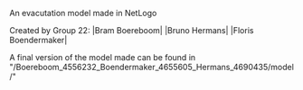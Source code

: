 An evacutation model made in NetLogo

Created by Group 22:
|Bram Boereboom|
|Bruno Hermans|
|Floris Boendermaker|

A final version of the model made can be found in "/Boereboom_4556232_Boendermaker_4655605_Hermans_4690435/model/"
